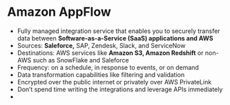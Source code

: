 # Amazon AppFlow

- Fully managed integration service that enables you to securely transfer data between **Software-as-a-Service (SaaS) applications and AWS**
- Sources: **Saleforce,** SAP, Zendesk, Slack, and ServiceNow
- Destinations: AWS services like **Amazon S3, Amazon Redshift** or non-AWS such as SnowFlake and Saleforce
- Frequency: on a schedule, in response to events, or on demand
- Data transformation capabilities like filtering and validation
- Encrypted over the public internet or privately over AWS PrivateLink
- Don’t spend time writing the integrations and leverage APIs immediately
-
